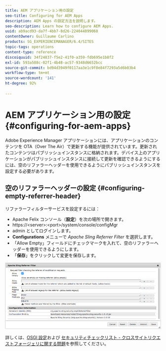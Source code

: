 ```yaml
---
title: AEM アプリケーション用の設定
seo-title: Configuring for AEM Apps
description: AEM Apps の設定方法を説明します。
seo-description: Learn how to configure AEM Apps.
uuid: ab9acd93-da7f-4bb7-8d26-224044899068
contentOwner: Guillaume Carlino
products: SG_EXPERIENCEMANAGER/6.4/SITES
topic-tags: operations
content-type: reference
discoiquuid: 34f24837-f5e2-41f0-a359-fdb695e1b8f2
exl-id: 593a588c-02f1-4b48-ac57-9348d6652bcc
source-git-commit: bd94d3949f0117aa3e1c9f0e84f7293a5d6b03b4
workflow-type: tm+mt
source-wordcount: '141'
ht-degree: 92%

---
```


# AEM アプリケーション用の設定{#configuring-for-aem-apps}

Adobe Experience Manager アプリケーションには、アプリケーションのコンテンツを OTA（Over The Air）で更新する機能が提供されています。更新されたコンテンツはパブリッシュインスタンスに格納されます。デバイス上のアプリケーションがパブリッシュインスタンスに接続して更新を確認できるようにするには、空のリファラーヘッダーを使用できるようにパブリッシュインスタンスを設定する必要があります。

## 空のリファラーヘッダーの設定 {#configuring-empty-referrer-header}

リファラーフィルターサービスを設定するには：

* Apache Felix コンソール（**設定**）を次の場所で開きます。
* https://&lt;server>:&lt;port>/system/console/configMgr
* admin としてログインします。
* **Configurations** メニューで *Apache Sling Referrer Filter* を選択します。
* 「Allow Empty」フィールドにチェックマークを入れて、空のリファラーヘッダーを使用できるようにします。
* 「**保存**」をクリックして変更を保存します。

![chlimage_1-58](assets/chlimage_1-58.png)

詳しくは、[OSGI 設定](/help/sites-deploying/osgi-configuration-settings.md)および [セキュリティチェックリスト - クロスサイトリクエストフォージェリに関する問題](/help/sites-administering/security-checklist.md#protect-against-cross-site-request-forgery)を参照してください。
